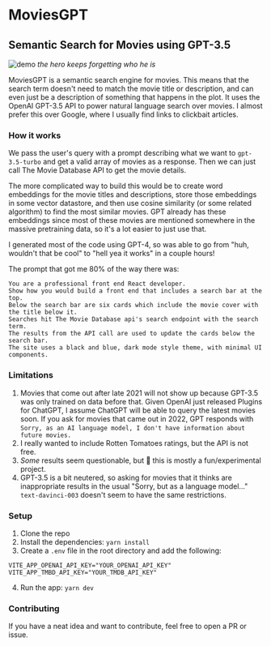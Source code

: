 # MoviesGPT
## Semantic Search for Movies using GPT-3.5

![demo](demo.gif)
_the hero keeps forgetting who he is_

MoviesGPT is a semantic search engine for movies. This means that the search term doesn't need to match the movie title or description, and can even just be a description of something that happens in the plot. It uses the OpenAI GPT-3.5 API to power natural language search over movies. I almost prefer this over Google, where I usually find links to clickbait articles.


### How it works
We pass the user's query with a prompt describing what we want to `gpt-3.5-turbo` and get a valid array of movies as a response. Then we can just call The Movie Database API to get the movie details.

The more complicated way to build this would be to create word embeddings for the movie titles and descriptions, store those embeddings in some vector datastore, and then use cosine similarity (or some related algorithm) to find the most similar movies. GPT already has these embeddings since most of these movies are mentioned somewhere in the massive pretraining data, so it's a lot easier to just use that.

I generated most of the code using GPT-4, so was able to go from "huh, wouldn't that be cool" to "hell yea it works" in a couple hours! 

The prompt that got me 80% of the way there was:
```
You are a professional front end React developer. 
Show how you would build a front end that includes a search bar at the top. 
Below the search bar are six cards which include the movie cover with the title below it. 
Searches hit The Movie Database api's search endpoint with the search term. 
The results from the API call are used to update the cards below the search bar. 
The site uses a black and blue, dark mode style theme, with minimal UI components.
```


### Limitations
1. Movies that come out after late 2021 will not show up because GPT-3.5 was only trained on data before that. Given OpenAI just released Plugins for ChatGPT, I assume ChatGPT will be able to query the latest movies soon. If you ask for movies that came out in 2022, GPT responds with `Sorry, as an AI language model, I don't have information about future movies.` 
2. I really wanted to include Rotten Tomatoes ratings, but the API is not free.
3. _Some_ results seem questionable, but 🤷 this is mostly a fun/experimental project.
4. GPT-3.5 is a bit neutered, so asking for movies that it thinks are inappropriate results in the usual "Sorry, but as a language model..." `text-davinci-003` doesn't seem to have the same restrictions.


### Setup
1. Clone the repo
2. Install the dependencies: `yarn install`
3. Create a `.env` file in the root directory and add the following:
```
VITE_APP_OPENAI_API_KEY="YOUR_OPENAI_API_KEY"
VITE_APP_TMBD_API_KEY="YOUR_TMDB_API_KEY"
```
4. Run the app: `yarn dev`

### Contributing
If you have a neat idea and want to contribute, feel free to open a PR or issue. 
